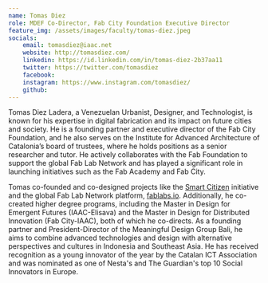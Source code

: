 ```yaml
---
name: Tomas Diez
role: MDEF Co-Director, Fab City Foundation Executive Director
feature_img: /assets/images/faculty/tomas-diez.jpeg
socials:
    email: tomasdiez@iaac.net
    website: http://tomasdiez.com/
    linkedin: https://id.linkedin.com/in/tomas-diez-2b37aa11
    twitter: https://twitter.com/tomasdiez
    facebook:
    instagram: https://www.instagram.com/tomasdiez/
    github:
---
```


Tomas Diez Ladera, a Venezuelan Urbanist, Designer, and Technologist, is known for his expertise in digital fabrication and its impact on future cities and society. He is a founding partner and executive director of the Fab City Foundation, and he also serves on the Institute for Advanced Architecture of Catalonia’s board of trustees, where he holds positions as a senior researcher and tutor. He actively collaborates with the Fab Foundation to support the global Fab Lab Network and has played a significant role in launching initiatives such as the Fab Academy and Fab City.

Tomas co-founded and co-designed projects like the [Smart Citizen](https://smartcitizen.me) initiative and the global Fab Lab Network platform, [fablabs.io](https://fablabs.io). Additionally, he co-created higher degree programs, including the Master in Design for Emergent Futures (IAAC-Elisava) and the Master in Design for Distributed Innovation (Fab City-IAAC), both of which he co-directs. As a founding partner and President-Director of the Meaningful Design Group Bali, he aims to combine advanced technologies and design with alternative perspectives and cultures in Indonesia and Southeast Asia. He has received recognition as a young innovator of the year by the Catalan ICT Association and was nominated as one of Nesta's and The Guardian's top 10 Social Innovators in Europe.
